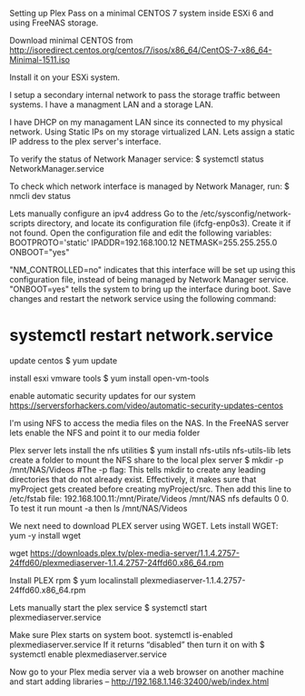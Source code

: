 Setting up Plex Pass on a minimal CENTOS 7 system inside ESXi 6 and using FreeNAS storage.

Download minimal CENTOS from http://isoredirect.centos.org/centos/7/isos/x86_64/CentOS-7-x86_64-Minimal-1511.iso

Install it on your ESXi system.

I setup a secondary internal network to pass the storage traffic between systems.
I have a managment LAN and a storage LAN.

I have DHCP on my managament LAN since its connected to my physical network.
Using Static IPs on my storage virtualized LAN.
Lets assign a static IP address to the plex server's interface.

To verify the status of Network Manager service:
$ systemctl status NetworkManager.service

To check which network interface is managed by Network Manager, run:
$ nmcli dev status

Lets manually configure an ipv4 address
Go to the /etc/sysconfig/network-scripts directory, and locate its configuration file (ifcfg-enp0s3). Create it if not found.
Open the configuration file and edit the following variables:
BOOTPROTO='static'
IPADDR=192.168.100.12
NETMASK=255.255.255.0
ONBOOT="yes"

"NM_CONTROLLED=no" indicates that this interface will be set up using this configuration file, instead of being managed by Network Manager service. "ONBOOT=yes" tells the system to bring up the interface during boot.
Save changes and restart the network service using the following command:

# systemctl restart network.service

update centos
$ yum update

install esxi vmware tools
$ yum install open-vm-tools

enable automatic security updates for our system
https://serversforhackers.com/video/automatic-security-updates-centos

I'm using NFS to access the media files on the NAS. 
In the FreeNAS server lets enable the NFS and point it to our media folder

Plex server lets install the nfs utilities
$ yum install nfs-utils nfs-utils-lib
lets create a folder to mount the NFS share to the local plex server
$ mkdir -p /mnt/NAS/Videos #The -p flag: This tells mkdir to create any leading directories that do not already exist. Effectively, it makes sure that myProject gets created before creating myProject/src.
Then add this line to /etc/fstab file: 192.168.100.11:/mnt/Pirate/Videos /mnt/NAS nfs defaults 0 0. 
To test it run mount -a then ls /mnt/NAS/Videos

We next need to download PLEX server using WGET.
Lets install WGET:
yum -y install wget

wget https://downloads.plex.tv/plex-media-server/1.1.4.2757-24ffd60/plexmediaserver-1.1.4.2757-24ffd60.x86_64.rpm

Install PLEX rpm
$ yum localinstall plexmediaserver-1.1.4.2757-24ffd60.x86_64.rpm

Lets manually start the plex service
$ systemctl start plexmediaserver.service

Make sure Plex starts on system boot. 
systemctl is-enabled plexmediaserver.service
If it returns “disabled” then turn it on with 
$ systemctl enable plexmediaserver.service

Now go to your Plex media server via a web browser on another machine and start adding libraries – http://192.168.1.146:32400/web/index.html
